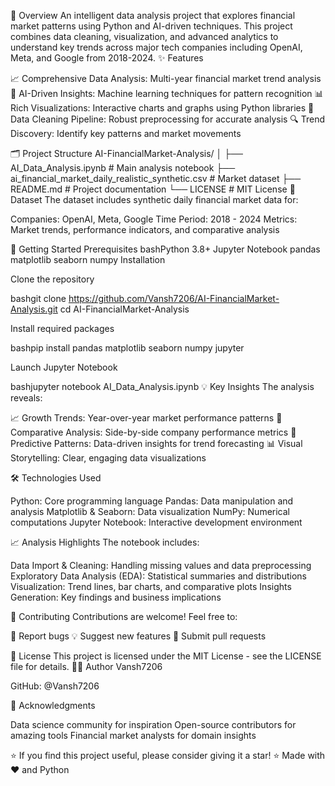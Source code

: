 🎯 Overview
An intelligent data analysis project that explores financial market patterns using Python and AI-driven techniques. This project combines data cleaning, visualization, and advanced analytics to understand key trends across major tech companies including OpenAI, Meta, and Google from 2018-2024.
✨ Features

📈 Comprehensive Data Analysis: Multi-year financial market trend analysis
🤖 AI-Driven Insights: Machine learning techniques for pattern recognition
📊 Rich Visualizations: Interactive charts and graphs using Python libraries
🧹 Data Cleaning Pipeline: Robust preprocessing for accurate analysis
🔍 Trend Discovery: Identify key patterns and market movements

🗂️ Project Structure
AI-FinancialMarket-Analysis/
│
├── AI_Data_Analysis.ipynb          # Main analysis notebook
├── ai_financial_market_daily_realistic_synthetic.csv  # Market dataset
├── README.md                        # Project documentation
└── LICENSE                          # MIT License
📁 Dataset
The dataset includes synthetic daily financial market data for:

Companies: OpenAI, Meta, Google
Time Period: 2018 - 2024
Metrics: Market trends, performance indicators, and comparative analysis

🚀 Getting Started
Prerequisites
bashPython 3.8+
Jupyter Notebook
pandas
matplotlib
seaborn
numpy
Installation

Clone the repository

bashgit clone https://github.com/Vansh7206/AI-FinancialMarket-Analysis.git
cd AI-FinancialMarket-Analysis

Install required packages

bashpip install pandas matplotlib seaborn numpy jupyter

Launch Jupyter Notebook

bashjupyter notebook AI_Data_Analysis.ipynb
💡 Key Insights
The analysis reveals:

📈 Growth Trends: Year-over-year market performance patterns
🔄 Comparative Analysis: Side-by-side company performance metrics
🎯 Predictive Patterns: Data-driven insights for trend forecasting
📊 Visual Storytelling: Clear, engaging data visualizations

🛠️ Technologies Used

Python: Core programming language
Pandas: Data manipulation and analysis
Matplotlib & Seaborn: Data visualization
NumPy: Numerical computations
Jupyter Notebook: Interactive development environment

📈 Analysis Highlights
The notebook includes:

Data Import & Cleaning: Handling missing values and data preprocessing
Exploratory Data Analysis (EDA): Statistical summaries and distributions
Visualization: Trend lines, bar charts, and comparative plots
Insights Generation: Key findings and business implications

🤝 Contributing
Contributions are welcome! Feel free to:

🐛 Report bugs
💡 Suggest new features
🔧 Submit pull requests

📝 License
This project is licensed under the MIT License - see the LICENSE file for details.
👨‍💻 Author
Vansh7206

GitHub: @Vansh7206

🌟 Acknowledgments

Data science community for inspiration
Open-source contributors for amazing tools
Financial market analysts for domain insights


⭐ If you find this project useful, please consider giving it a star! ⭐
Made with ❤️ and Python